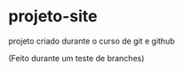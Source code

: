 # projeto-site
 projeto criado durante o curso de git e github

 (Feito durante um teste de branches)
